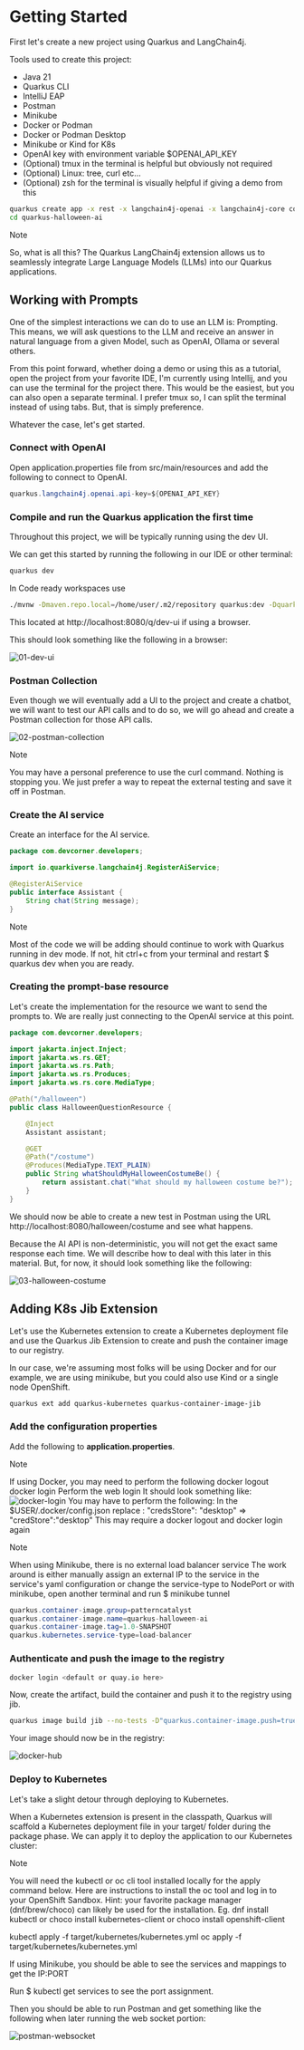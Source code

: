 # Getting Started

First let's create a new project using Quarkus and LangChain4j.

Tools used to create this project:

- Java 21
- Quarkus CLI
- IntelliJ EAP
- Postman
- Minikube
- Docker or Podman
- Docker or Podman Desktop
- Minikube or Kind for K8s
- OpenAI key with environment variable $OPENAI_API_KEY 
- (Optional) tmux in the terminal is helpful but obviously not required
- (Optional) Linux: tree, curl etc...
- (Optional) zsh for the terminal is visually helpful if giving a demo from this

````Bash
quarkus create app -x rest -x langchain4j-openai -x langchain4j-core com.devcorner.developers:quarkus-halloween-ai:1.0-SNAPSHOT
cd quarkus-halloween-ai
````
> [!NOTE]
> So, what is all this?
> The Quarkus LangChain4j extension allows us to seamlessly integrate Large Language Models (LLMs) into our Quarkus applications.

## Working with Prompts

One of the simplest interactions we can do to use an LLM is: Prompting.  This means, we will ask questions to the LLM and 
receive an answer in natural language from a given Model, such as OpenAI, Ollama or several others.

From this point forward, whether doing a demo or using this as a tutorial, open the project from your favorite IDE, 
I'm currently using Intellij, and you can use the terminal for the project there.  This would be the easiest, but you can 
also open a separate terminal.  I prefer tmux so, I can split the terminal instead of using tabs.  But, that is simply preference.

Whatever the case, let's get started.

### Connect with OpenAI

Open application.properties file from src/main/resources and add the following to connect to OpenAI.

````Java
quarkus.langchain4j.openai.api-key=${OPENAI_API_KEY}
````

### Compile and run the Quarkus application the first time

Throughout this project, we will be typically running using the dev UI.

We can get this started by running the following in our IDE or other terminal:

````Bash
quarkus dev
````
In Code ready workspaces use 
````Bash
./mvnw -Dmaven.repo.local=/home/user/.m2/repository quarkus:dev -Dquarkus.http.host=0.0.0.0
````


This located at http://localhost:8080/q/dev-ui if using a browser.

This should look something like the following in a browser:

![01-dev-ui](../images/01-dev-ui.png)

### Postman Collection

Even though we will eventually add a UI to the project and create a chatbot, we will want to test our API calls and to do 
so, we will go ahead and create a Postman collection for those API calls. 

![02-postman-collection](../images/02-postman-collection.png)


> [!NOTE]
> You may have a personal preference to use the curl command.  Nothing is stopping you.  We just prefer a way to repeat the 
> external testing and save it off in Postman.

### Create the AI service

Create an interface for the AI service.

````Java
package com.devcorner.developers;

import io.quarkiverse.langchain4j.RegisterAiService;

@RegisterAiService
public interface Assistant {
    String chat(String message);
}
````

> [!NOTE]
> Most of the code we will be adding should continue to work with Quarkus running in dev mode.  If not, hit ctrl+c from your
> terminal and restart $ quarkus dev when you are ready.

### Creating the prompt-base resource

Let's create the implementation for the resource we want to send the prompts to.  We are really just connecting to the OpenAI
service at this point.

````Java
package com.devcorner.developers;

import jakarta.inject.Inject;
import jakarta.ws.rs.GET;
import jakarta.ws.rs.Path;
import jakarta.ws.rs.Produces;
import jakarta.ws.rs.core.MediaType;

@Path("/halloween")
public class HalloweenQuestionResource {

    @Inject
    Assistant assistant;

    @GET
    @Path("/costume")
    @Produces(MediaType.TEXT_PLAIN)
    public String whatShouldMyHalloweenCostumeBe() {
        return assistant.chat("What should my halloween costume be?");
    }
}
````
We should now be able to create a new test in Postman using the URL http://localhost:8080/halloween/costume and see what happens.

Because the AI API is non-deterministic, you will not get the exact same response each time.  We will describe how to deal with 
this later in this material.  But, for now, it should look something like the following:

![03-halloween-costume](../images/03-halloween-costume.png)

## Adding K8s Jib Extension

Let's use the Kubernetes extension to create a Kubernetes deployment file and use the Quarkus Jib Extension to create and push the container 
image to our registry.

In our case, we're assuming most folks will be using Docker and for our example, we are using minikube, but you could also
use Kind or a single node OpenShift.

````Bash
quarkus ext add quarkus-kubernetes quarkus-container-image-jib
````
### Add the configuration properties

Add the following to **application.properties**.

> [!NOTE]
> If using Docker, you may need to perform the following
> docker logout
> docker login
> Perform the web login
> It should look something like:
> ![docker-login](../images/07-halloween-docker-login.png)
> You may have to perform the following:
> In the $USER/.docker/config.json replace : "credsStore": "desktop" => "credStore":"desktop"
> This may require a docker logout and docker login again

> [!NOTE]
> When using Minikube, there is no external load balancer service
> The work around is either manually assign an external IP to the service
> in the service's yaml configuration or
> change the service-type to NodePort
> or
> with minikube, open another terminal and run $ minikube tunnel

````Java
quarkus.container-image.group=patterncatalyst
quarkus.container-image.name=quarkus-halloween-ai
quarkus.container-image.tag=1.0-SNAPSHOT
quarkus.kubernetes.service-type=load-balancer
````

### Authenticate and push the image to the registry

````Bash
docker login <default or quay.io here>
````

Now, create the artifact, build the container and push it to the registry using jib.

````Bash
quarkus image build jib --no-tests -D"quarkus.container-image.push=true"
````

Your image should now be in the registry:

![docker-hub](../images/08-docker-hub.png)

### Deploy to Kubernetes

Let's take a slight detour through deploying to Kubernetes.

When a Kubernetes extension is present in the classpath, Quarkus will scaffold a Kubernetes deployment file in your 
target/ folder during the package phase. We can apply it to deploy the application to our Kubernetes cluster:

> [!NOTE]
> You will need the kubectl or oc cli tool installed locally for the apply command below. Here are instructions to 
> install the oc tool and log in to your OpenShift Sandbox. 
> Hint: your favorite package manager (dnf/brew/choco) can likely be used for the installation. 
> Eg. dnf install kubectl or choco install kubernetes-client or choco install openshift-client

<tabs>
    <tab title="kubectl">
        <code-block lang="plain text">
            kubectl apply -f target/kubernetes/kubernetes.yml
        </code-block>
    </tab>
    <tab title="oc">
        <code-block lang="plain text">
            oc apply -f target/kubernetes/kubernetes.yml
        </code-block>
    </tab>
</tabs>

If using Minikube, you should be able to see the services and mappings to get the IP:PORT

Run $ kubectl get services to see the port assignment.

Then you should be able to run Postman and get something like the following when later running the web socket portion:

![postman-websocket](../images/09-websocket.png)

